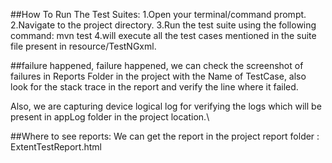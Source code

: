 ##How To Run The Test Suites:
1.Open your terminal/command prompt.
2.Navigate to the project directory.
3.Run the test suite using the following command: mvn test
4.will execute all the test cases mentioned in the suite file present in resource/TestNGxml.

##failure happened, failure happened, we can check the screenshot of failures in Reports Folder in the project with the Name of TestCase, 
also look for the stack trace in the report and verify the line where it failed.

Also, we are capturing device logical log for verifying the logs which will be present in appLog folder in the project location.\

##Where to see reports:
We can get the report in the project report folder  : ExtentTestReport.html 